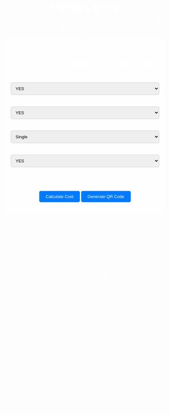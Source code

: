 # EaseIIMkashipur
Find comfort and convenience with KashiStay. Your ideal platform for booking accommodation and transfers for a memorable 3-day visit to IIM Kashipur, Uttarakhand
<!DOCTYPE html>
<html lang="en">
<head>
    <meta charset="UTF-8">
    <meta name="viewport" content="width=device-width, initial-scale=1.0">
    <title>Travel and Hospitality Preferences</title>
    <style>
        body {
            background-image: url('IIM.jpg'); /* Replace with your image URL */
            background-size: cover;
            background-position: center;
            font-family: Arial, sans-serif;
            text-align: center;
            padding: 20px;
            color: #fff; /* Optional: Adjust text color for better contrast */
        }
        .container {
            background: rgba(255, 255, 255, 0.8); /* Adjust background opacity if needed */
            padding: 20px;
            border-radius: 10px;
            max-width: 600px;
            margin: 0 auto;
        }
        input, select {
            margin: 10px 0;
            padding: 10px;
            border-radius: 5px;
            border: 1px solid #ccc;
            width: 100%;
            box-sizing: border-box;
        }
        button {
            margin-top: 20px;
            padding: 10px 20px;
            border: none;
            border-radius: 5px;
            background-color: #007bff;
            color: #fff;
            cursor: pointer;
        }
        button:hover {
            background-color: #0056b3;
        }
        .qr-code {
            margin-top: 20px;
        }
    </style>
</head>
<body>
    <div class="container">
        <h1>Travel and Hospitality Preferences</h1>
        <form id="preferencesForm">
            <div>
                <label>AC Bus Transfer from Delhi to Kashipur on 13 October</label>
                <select id="transferToKashipur">
                    <option value="YES">YES</option>
                    <option value="NO">NO</option>
                </select>
            </div>
            <div>
                <label>Hotel to IIM Campus and back to Hotel Transfers</label>
                <select id="hotelTransfers">
                    <option value="YES">YES</option>
                    <option value="NO">NO</option>
                </select>
            </div>
            <div>
                <label>Accommodation Preference</label>
                <select id="accommodation">
                    <option value="Single">Single</option>
                    <option value="Double">Double</option>
                    <option value="Triple">Triple</option>
                </select>
            </div>
            <div>
                <label>AC Bus transfer from Kashipur to Delhi on 16 October</label>
                <select id="transferToDelhi">
                    <option value="YES">YES</option>
                    <option value="NO">NO</option>
                </select>
            </div>
            <p>Total Cost: <span id="totalCost">0</span> INR</p>
            <button type="button" onclick="calculateCost()">Calculate Cost</button>
            <button type="button" onclick="generateQRCode()">Generate QR Code</button>
        </form>
        <div id="qrCodeContainer"></div>
    </div>

    <script src="https://cdnjs.cloudflare.com/ajax/libs/qrious/4.0.2/qrious.min.js"></script>
    <script>
        const costMatrix = {
            'YES,YES,Single,YES': 11453,
            'YES,YES,Double,YES': 8453,
            'YES,YES,Single,NO': 9724,
            'YES,YES,Double,NO': 6724,
            'NO,YES,Single,YES': 9724,
            'NO,YES,Double,YES': 6724,
            'NO,YES,Single,NO': 7995,
            'NO,YES,Double,NO': 4995,
            'YES,YES,Triple,NO': 5725
        };

        function calculateCost() {
            const transferToKashipur = document.getElementById('transferToKashipur').value;
            const hotelTransfers = document.getElementById('hotelTransfers').value;
            const accommodation = document.getElementById('accommodation').value;
            const transferToDelhi = document.getElementById('transferToDelhi').value;

            const key = `${transferToKashipur},${hotelTransfers},${accommodation},${transferToDelhi}`;
            const totalCost = costMatrix[key] || 0;
            document.getElementById('totalCost').innerText = totalCost;
        }

        function generateQRCode() {
            const totalCost = document.getElementById('totalCost').innerText;
            const qr = new QRious({
                element: document.getElementById('qrCodeContainer'),
                value: `upi://pay?pa=9993069529@PZ&pn=Manish Choudhary&am=${totalCost}&cu=INR`,
                size: 200
            });
        }
    </script>
</body>
</html>
